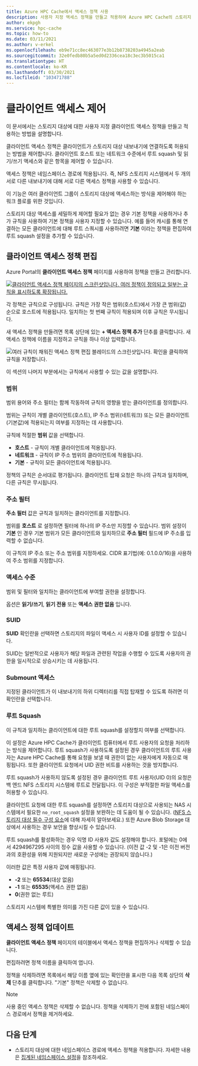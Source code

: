 ```yaml
---
title: Azure HPC Cache에서 액세스 정책 사용
description: 사용자 지정 액세스 정책을 만들고 적용하여 Azure HPC Cache의 스토리지 대상에 대한 클라이언트 액세스를 제한하는 방법
author: ekpgh
ms.service: hpc-cache
ms.topic: how-to
ms.date: 03/11/2021
ms.author: v-erkel
ms.openlocfilehash: eb9e71cc8ec463077e3b12b8738203a4945a2eab
ms.sourcegitcommit: 32e0fedb80b5a5ed0d2336cea18c3ec3b5015ca1
ms.translationtype: HT
ms.contentlocale: ko-KR
ms.lasthandoff: 03/30/2021
ms.locfileid: "103471788"
---
```

# <a name="control-client-access"></a>클라이언트 액세스 제어

이 문서에서는 스토리지 대상에 대한 사용자 지정 클라이언트 액세스 정책을 만들고 적용하는 방법을 설명합니다.

클라이언트 액세스 정책은 클라이언트가 스토리지 대상 내보내기에 연결하도록 허용되는 방법을 제어합니다. 클라이언트 호스트 또는 네트워크 수준에서 루트 squash 및 읽기/쓰기 액세스와 같은 항목을 제어할 수 있습니다.

액세스 정책은 네임스페이스 경로에 적용됩니다. 즉, NFS 스토리지 시스템에서 두 개의 서로 다른 내보내기에 대해 서로 다른 액세스 정책을 사용할 수 있습니다.

이 기능은 여러 클라이언트 그룹이 스토리지 대상에 액세스하는 방식을 제어해야 하는 워크 플로를 위한 것입니다.

스토리지 대상 액세스를 세밀하게 제어할 필요가 없는 경우 기본 정책을 사용하거나 추가 규칙을 사용하여 기본 정책을 사용자 지정할 수 있습니다. 예를 들어 캐시를 통해 연결하는 모든 클라이언트에 대해 루트 스쿼시를 사용하려면 **기본** 이라는 정책을 편집하여 루트 squash 설정을 추가할 수 있습니다.

## <a name="create-a-client-access-policy"></a>클라이언트 액세스 정책 편집

Azure Portal의 **클라이언트 액세스 정책** 페이지를 사용하여 정책을 만들고 관리합니다. <!-- is there AZ CLI for this? -->

[![ 클라이언트 액세스 정책 페이지의 스크린샷입니다. 여러 정책이 정의되고 일부는 규칙을 표시하도록 확장됩니다.](media/policies-overview.png)](media/policies-overview.png#lightbox)

각 정책은 규칙으로 구성됩니다. 규칙은 가장 작은 범위(호스트)에서 가장 큰 범위(값) 순으로 호스트에 적용됩니다. 일치하는 첫 번째 규칙이 적용되며 이후 규칙은 무시됩니다.

새 액세스 정책을 만들려면 목록 상단에 있는 **+ 액세스 정책 추가** 단추를 클릭합니다. 새 액세스 정책에 이름을 지정하고 규칙을 하나 이상 입력합니다.

![여러 규칙이 채워진 액세스 정책 편집 블레이드의 스크린샷입니다. 확인을 클릭하여 규칙을 저장합니다.](media/add-policy.png)

이 섹션의 나머지 부분에서는 규칙에서 사용할 수 있는 값을 설명합니다.

### <a name="scope"></a>범위

범위 용어와 주소 필터는 함께 작동하여 규칙의 영향을 받는 클라이언트를 정의합니다.

범위는 규칙이 개별 클라이언트(호스트), IP 주소 범위(네트워크) 또는 모든 클라이언트(기본값)에 적용되는지 여부를 지정하는 데 사용합니다.

규칙에 적절한 **범위** 값을 선택합니다.

* **호스트** - 규칙이 개별 클라이언트에 적용됩니다.
* **네트워크** - 규칙이 IP 주소 범위의 클라이언트에 적용됩니다.
* **기본** - 규칙이 모든 클라이언트에 적용됩니다.

정책의 규칙은 순서대로 평가됩니다. 클라이언트 탑재 요청은 하나의 규칙과 일치하며, 다른 규칙은 무시됩니다.

### <a name="address-filter"></a>주소 필터

**주소 필터** 값은 규칙과 일치하는 클라이언트를 지정합니다.

범위를 **호스트** 로 설정하면 필터에 하나의 IP 주소만 지정할 수 있습니다. 범위 설정이 **기본** 인 경우 기본 범위가 모든 클라이언트와 일치하므로 **주소 필터** 필드에 IP 주소를 입력할 수 없습니다.

이 규칙의 IP 주소 또는 주소 범위를 지정하세요. CIDR 표기법(예: 0.1.0.0/16)을 사용하여 주소 범위를 지정합니다.

### <a name="access-level"></a>액세스 수준

범위 및 필터와 일치하는 클라이언트에 부여할 권한을 설정합니다.

옵션은 **읽기/쓰기**, **읽기 전용** 또는 **액세스 권한 없음** 입니다.

### <a name="suid"></a>SUID

**SUID** 확인란을 선택하면 스토리지의 파일이 액세스 시 사용자 ID를 설정할 수 있습니다.

SUID는 일반적으로 사용자가 해당 파일과 관련된 작업을 수행할 수 있도록 사용자의 권한을 일시적으로 상승시키는 데 사용됩니다.

### <a name="submount-access"></a>Submount 액세스

지정된 클라이언트가 이 내보내기의 하위 디렉터리를 직접 탑재할 수 있도록 하려면 이 확인란을 선택합니다.

### <a name="root-squash"></a>루트 Squash

이 규칙과 일치하는 클라이언트에 대한 루트 squash를 설정할지 여부를 선택합니다.

이 설정은 Azure HPC Cache가 클라이언트 컴퓨터에서 루트 사용자의 요청을 처리하는 방식을 제어합니다. 루트 squash가 사용하도록 설정된 경우 클라이언트의 루트 사용자는 Azure HPC Cache를 통해 요청을 보낼 때 권한이 없는 사용자에게 자동으로 매핑됩니다. 또한 클라이언트 요청에서 UID 권한 비트를 사용하는 것을 방지합니다.

루트 squash가 사용하지 않도록 설정된 경우 클라이언트 루트 사용자(UID 0)의 요청은 백 엔드 NFS 스토리지 시스템에 루트로 전달됩니다. 이 구성은 부적절한 파일 액세스를 허용할 수 있습니다.

클라이언트 요청에 대한 루트 squash를 설정하면 스토리지 대상으로 사용되는 NAS 시스템에서 필요한 ``no_root_squash`` 설정을 보완하는 데 도움이 될 수 있습니다. ([NFS 스토리지 대상 필수 구성 요소](hpc-cache-prerequisites.md#nfs-storage-requirements)에 대해 자세히 알아보세요.) 또한 Azure Blob Storage 대상에서 사용하는 경우 보안을 향상시킬 수 있습니다.

루트 squash를 활성화하는 경우 익명 ID 사용자 값도 설정해야 합니다. 포털에는 0에서 4294967295 사이의 정수 값을 사용할 수 있습니다. (이전 값 -2 및 -1은 이전 버전과의 호환성을 위해 지원되지만 새로운 구성에는 권장되지 않습니다.)

이러한 값은 특정 사용자 값에 매핑됩니다.

* **-2** 또는 **65534**(대상 없음)
* **-1** 또는 **65535**(액세스 권한 없음)
* **0**(권한 없는 루트)

스토리지 시스템에 특별한 의미를 가진 다른 값이 있을 수 있습니다.

## <a name="update-access-policies"></a>액세스 정책 업데이트

**클라이언트 액세스 정책** 페이지의 테이블에서 액세스 정책을 편집하거나 삭제할 수 있습니다.

편집하려면 정책 이름을 클릭하여 엽니다.

정책을 삭제하려면 목록에서 해당 이름 옆에 있는 확인란을 표시한 다음 목록 상단의 **삭제** 단추를 클릭합니다. "기본" 정책은 삭제할 수 없습니다.

> [!NOTE]
> 사용 중인 액세스 정책은 삭제할 수 없습니다. 정책을 삭제하기 전에 포함된 네임스페이스 경로에서 정책을 제거하세요.

## <a name="next-steps"></a>다음 단계

* 스토리지 대상에 대한 네임스페이스 경로에 액세스 정책을 적용합니다. 자세한 내용은 [집계된 네임스페이스 설정](add-namespace-paths.md)을 참조하세요.
